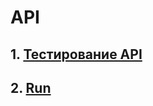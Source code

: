 # API
## 1. [Тестирование API](https://www.postman.com/d7211400-1595952/workspace/s-workspace/folder/48842919-33807238-dc70-49f0-98f8-befa3eff933b?action=share&creator=48842919&ctx=documentation)
## 2. [Run](https://www.postman.com/d7211400-1595952/s-workspace/run/48842919-0f56d673-d7f0-4b33-ad26-ecf57e454a15)
